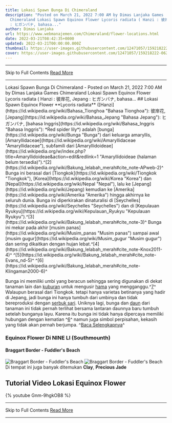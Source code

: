 ```yaml
---
title: Lokasi Spawn Bunga Di Chimeraland
description: "Posted on March 21, 2022 7:00 AM by Dimas Lanjaka Games
  Chimeraland Lokasi Spawn Equinox Flower Lycoris radiata ( Hanzi : 彼岸花, Jepang
  : ヒガンバナ, bahasa..."
author: Dimas Lanjaka
url: https://www.webmanajemen.com/Chimeraland/flower-locations.html
date: 2022-03-21T08:42:35+0000
updated: 2022-03-21T00:00:00.000Z
thumbnail: https://user-images.githubusercontent.com/12471057/159218222-06251518-afff-4598-b9c5-db91e69a6bd5.png
cover: https://user-images.githubusercontent.com/12471057/159218222-06251518-afff-4598-b9c5-db91e69a6bd5.png
---
```


<hr/> Skip to Full Contents <a href="https://www.webmanajemen.com/Chimeraland/flower-locations.html" rel="follow" class="button" id="read-more">Read More</a> <hr/> Lokasi Spawn Bunga Di Chimeraland - Posted on March 21, 2022 7:00 AM by Dimas Lanjaka Games Chimeraland Lokasi Spawn Equinox Flower Lycoris radiata ( Hanzi : 彼岸花, Jepang : ヒガンバナ, bahasa... ## Lokasi Spawn Equinox Flower
**Lycoris radiata** ([Hanzi](https://id.wikipedia.org/wiki/Bahasa_Tionghoa "Bahasa Tionghoa"): 彼岸花, [Jepang](https://id.wikipedia.org/wiki/Bahasa_Jepang "Bahasa Jepang"): ヒガンバナ, [bahasa Inggris](https://id.wikipedia.org/wiki/Bahasa_Inggris "Bahasa Inggris"): *Red spider lily*) adalah [bunga](https://id.wikipedia.org/wiki/Bunga "Bunga") dari keluarga amaryllis, [Amaryllidaceae](https://id.wikipedia.org/wiki/Amaryllidaceae "Amaryllidaceae"), subfamili dari [Amaryllidoideae](https://id.wikipedia.org/w/index.php?title=Amaryllidoideae&action=edit&redlink=1 "Amaryllidoideae (halaman belum tersedia)").^[2](https://id.wikipedia.org/wiki/Bakung_lelabah_merah#cite_note-APweb-2)^ Bunga ini berasal dari [Tiongkok](https://id.wikipedia.org/wiki/Tiongkok "Tiongkok"), [Korea](https://id.wikipedia.org/wiki/Korea "Korea") dan [Nepal](https://id.wikipedia.org/wiki/Nepal "Nepal"), lalu ke [Jepang](https://id.wikipedia.org/wiki/Jepang) kemudian ke [Amerika](https://id.wikipedia.org/wiki/Amerika "Amerika") hingga akhirnya ke seluruh dunia. Bunga ini diperkirakan dinaturalisi di [Seychelles](https://id.wikipedia.org/wiki/Seychelles "Seychelles") dan di [Kepulauan Ryukyu](https://id.wikipedia.org/wiki/Kepulauan_Ryukyu "Kepulauan Ryukyu").^[3](https://id.wikipedia.org/wiki/Bakung_lelabah_merah#cite_note-3)^ Bunga ini mekar pada akhir [musim panas](https://id.wikipedia.org/wiki/Musim_panas "Musim panas") sampai awal [musim gugur](https://id.wikipedia.org/wiki/Musim_gugur "Musim gugur") dan sering dikaitkan dengan hujan lebat.^[4](https://id.wikipedia.org/wiki/Bakung_lelabah_merah#cite_note-Knox2011-4)^ ^[5](https://id.wikipedia.org/wiki/Bakung_lelabah_merah#cite_note-Evans_nd-5)^ ^[6](https://id.wikipedia.org/wiki/Bakung_lelabah_merah#cite_note-Klingaman2000-6)^

Bunga ini memiliki umbi yang beracun sehingga sering digunakan di dekat tanaman lain dan [kuburan](https://id.wikipedia.org/wiki/Kuburan "Kuburan") untuk mengusir [hama](https://id.wikipedia.org/wiki/Hama "Hama") yang mengganggu.^[7](https://id.wikipedia.org/wiki/Bakung_lelabah_merah#cite_note-Chandler1999-7)^ Walaupun berasal dari Tiongkok. tetapi hanya varietas betinanya yang hadir di Jepang, jadi bunga ini hanya tumbuh dari umbinya dan tidak bereproduksi dengan [serbuk sari](https://id.wikipedia.org/wiki/Serbuk_sari "Serbuk sari"). Uniknya lagi, bunga dan [daun](https://id.wikipedia.org/wiki/Daun "Daun") dari tanaman ini tidak pernah terlihat bersama lantaran daunnya baru tumbuh setelah bunganya layu. Karena itu bunga ini tidak hanya dipercaya memiliki hubungan dengan kematian ^[6](https://id.wikipedia.org/wiki/Bakung_lelabah_merah#cite_note-Klingaman2000-6)^ namun juga simbol perpisahan, kekasih yang tidak akan pernah berjumpa. ^[Baca Selengkapnya](https://id.wikipedia.org/wiki/Bakung_lelabah_merah)^

### Equinox Flower Di NINE LI (Southmounth)
#### Braggart Border - Fuddler's Beach
![Braggart Border - Fuddler's Beach](https://user-images.githubusercontent.com/12471057/159218222-06251518-afff-4598-b9c5-db91e69a6bd5.png)
![Braggart Border - Fuddler's Beach](https://user-images.githubusercontent.com/12471057/159218262-4c315ef8-6746-4668-8d85-6530e4099a01.png)
Di tempat ini juga banyak ditemukan **Clay**, **Precious Jade**

## Tutorial Video Lokasi Equinox Flower
{% youtube Gnm-9hgkOB8 %} <hr/> Skip to Full Contents <a href="https://www.webmanajemen.com/Chimeraland/flower-locations.html" rel="follow" class="button" id="read-more">Read More</a> <hr/>